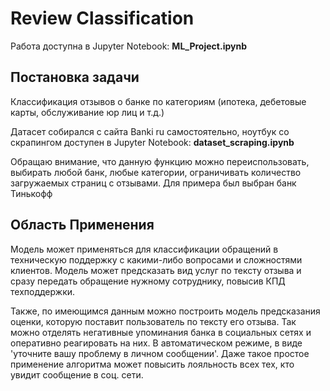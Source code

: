 # Review Classification
Работа доступна в Jupyter Notebook: **ML_Project.ipynb**

## Постановка задачи
Классификация отзывов о банке по категориям (ипотека, дебетовые карты, обслуживание юр лиц и т.д.)

Датасет собирался с сайта Banki ru самостоятельно, ноутбук со скрапингом доступен в Jupyter Notebook: **dataset_scraping.ipynb**

Обращаю внимание, что данную функцию можно переиспользовать, выбирать любой банк, любые категории, ограничивать количество загружаемых страниц с отзывами. Для примера был выбран банк Тинькофф

## Область Применения
Модель может применяться для классификации обращений в техническую поддержку с какими-либо вопросами и сложностями клиентов. Модель может предсказать вид услуг по тексту отзыва и сразу передать обращение нужному сотруднику, повысив КПД техподдержки.

Также, по имеющимся данным можно построить модель предсказания оценки, которую поставит пользователь по тексту его отзыва. Так можно отделять негативные упоминания банка в социальных сетях и оперативно реагировать на них. В автоматическом режиме, в виде 'уточните вашу проблему в личном сообщении'. Даже такое простое применение алгоритма может повысить лояльность всех тех, кто увидит сообщение в соц. сети.
